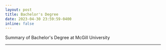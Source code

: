 ```yaml
---
layout: post
title: Bachelor's Degree
date: 2023-04-30 23:59:59-0400
inline: false
---
```


Summary of Bachelor's Degree at McGill University

***